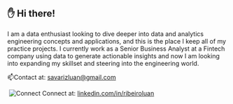 ## ✋ Hi there!

I am a data enthusiast looking to dive deeper into data and analytics engineering concepts and applications, and this is the place I keep all of my practice projects. I currently work as a Senior Business Analyst at a Fintech company using data to generate actionable insights and now I am looking into expanding my skillset and steering  into the engineering world.


📫Contact at: savarizluan@gmail.com

 &nbsp;![Connect](https://i.stack.imgur.com/gVE0j.png) Connect at: [linkedin.com/in/ribeiroluan](https://www.linkedin.com/in/ribeiroluan/)
